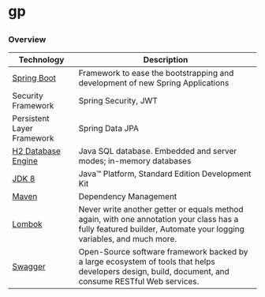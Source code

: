 # gp

## 

### Overview

|Technology                |Description         |
|--------------------------|--------------------|
|<a href="https://spring.io/projects/spring-boot">Spring Boot</a>  |Framework to ease the bootstrapping and development of new Spring Applications|
|Security Framework                                                |Spring Security, JWT|
|Persistent Layer Framework|Spring Data JPA                        |
|<a href="https://www.h2database.com/html/main.html">H2 Database Engine</a>|Java SQL database. Embedded and server modes; in-memory databases|
|<a href="http://www.oracle.com/technetwork/java/javase/downloads/jdk8-downloads-2133151.html">JDK 8</a>|Java™ Platform, Standard Edition Development Kit |
|<a href="https://maven.apache.org/">Maven</a>   |Dependency Management|
|<a href="https://projectlombok.org/">Lombok</a> |Never write another getter or equals method again, with one annotation your class has a fully featured builder, Automate your logging variables, and much more.|
|<a href="https://swagger.io/">Swagger</a>       |Open-Source software framework backed by a large ecosystem of tools that helps developers design, build, document, and consume RESTful Web services.           |
